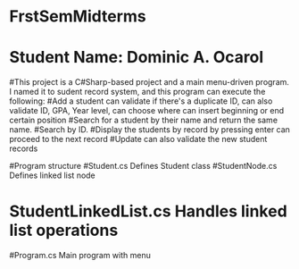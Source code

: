 # FrstSemMidterms
# Student Name: Dominic A. Ocarol
#This project is a C#Sharp-based project and a main menu-driven program. I named it to sudent record system, and this program can execute the following: 
#Add a student can validate if there's a duplicate ID, can also validate ID, GPA, Year level, can choose where can insert beginning or end certain position 
#Search for a student by their name and return the same name.
#Search by ID. 
#Display the students by record by pressing enter can proceed to the next record
#Update can also validate the new student records

#Program structure
#Student.cs           Defines Student class
#StudentNode.cs        Defines linked list node
# StudentLinkedList.cs  Handles linked list operations
#Program.cs            Main program with menu
